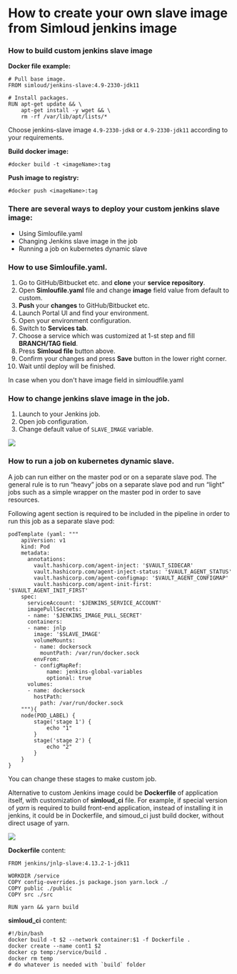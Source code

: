 # How to create your own slave image from Simloud jenkins image

### How to build custom jenkins slave image

**Docker file example:**

```
# Pull base image.
FROM simloud/jenkins-slave:4.9-2330-jdk11   

# Install packages.
RUN apt-get update && \
    apt-get install -y wget && \
    rm -rf /var/lib/apt/lists/*
```
Choose jenkins-slave image `4.9-2330-jdk8` or `4.9-2330-jdk11` according to your requirements.

**Build docker image:**

`#docker build -t <imageName>:tag`

**Push image to registry:**

`#docker push <imageName>:tag`

### There are several ways to deploy your custom jenkins slave image:

- Using Simloufile.yaml
- Changing Jenkins slave image in the job
- Running a job on kubernetes dynamic slave


### How to use Simloufile.yaml.

1. Go to GitHub/Bitbucket etc. and **clone** your **service repository**.
2. Open **Simloufile.yaml** file and change **image** field value from default to custom.
3. **Push** your **changes** to GitHub/Bitbucket etc.
2. Launch Portal UI and find your environment.
2. Open your environment configuration.
3. Switch to **Services tab**.
4. Choose a service which was customized at 1-st step and fill **BRANCH/TAG field**.
5. Press **Simloud file** button above.
6. Confirm your changes and press **Save** button in the lower right corner.
7. Wait until deploy will be finished.


In case when you don't have image field in simloudfile.yaml


### How to change jenkins slave image in the job.

1. Launch to your Jenkins job.
2. Open job configuration.
2. Change default value of `SLAVE_IMAGE` variable.

![](../../../img/jenkins/create-your-slave-image/image1.png)

### How to run a job on kubernetes dynamic slave.

A job can run either on the master pod or on a separate slave pod.
The general rule is to run “heavy” jobs on a separate slave pod and run “light” jobs such as a simple wrapper on the master pod in order to save resources.

Following agent section is required to be included in the pipeline in order to run this job as a separate slave pod:

```
podTemplate (yaml: """
    apiVersion: v1
    kind: Pod
    metadata:
      annotations:
        vault.hashicorp.com/agent-inject: '$VAULT_SIDECAR'
        vault.hashicorp.com/agent-inject-status: '$VAULT_AGENT_STATUS'
        vault.hashicorp.com/agent-configmap: '$VAULT_AGENT_CONFIGMAP'
        vault.hashicorp.com/agent-init-first: '$VAULT_AGENT_INIT_FIRST'
    spec:
      serviceAccount: '$JENKINS_SERVICE_ACCOUNT'
      imagePullSecrets:
      - name: '$JENKINS_IMAGE_PULL_SECRET'
      containers:
      - name: jnlp
        image: '$SLAVE_IMAGE'
        volumeMounts:
        - name: dockersock
          mountPath: /var/run/docker.sock
        envFrom:
        - configMapRef:
            name: jenkins-global-variables
            optional: true
      volumes:
      - name: dockersock
        hostPath:
          path: /var/run/docker.sock
    """){
    node(POD_LABEL) {
        stage('stage 1') {
            echo "1"
        }
        stage('stage 2') {
            echo "2"
        }
    }
}
```

You can change these stages to make custom job.

Alternative to custom Jenkins image could be **Dockerfile** of application itself, with customization of **simloud_ci** file. For example, if special version of *yarn* is required to build front-end application, instead of installing it in jenkins, it could be in Dockerfile, and simoud_ci just build docker, without direct usage of yarn.

![](../../../img/jenkins/create-your-slave-image/image2.png)

**Dockerfile** content:

```
FROM jenkins/jnlp-slave:4.13.2-1-jdk11

WORKDIR /service
COPY config-overrides.js package.json yarn.lock ./
COPY public ./public
COPY src ./src

RUN yarn && yarn build
```

**simloud_ci** content:

```
#!/bin/bash
docker build -t $2 --network container:$1 -f Dockerfile .
docker create --name cont1 $2
docker cp temp:/service/build .
docker rm temp
# do whatever is needed with `build` folder
```


